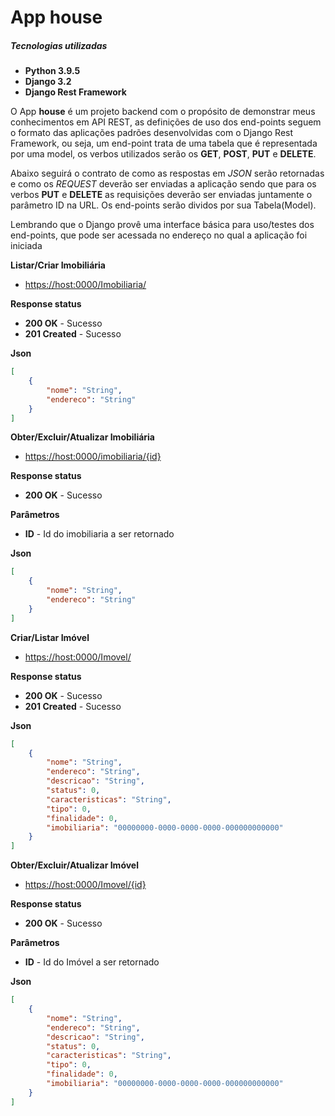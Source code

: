 <h1>App house</h1>

<h5>Tecnologias utilizadas</h5>

- **Python 3.9.5**
- **Django 3.2**
- **Django Rest Framework**

O App **house** é um projeto backend com o propósito de demonstrar meus conhecimentos em API REST, as definições de uso dos end-points seguem o formato das aplicações padrões desenvolvidas com o Django Rest Framework, ou seja, um end-point trata de uma tabela que é representada por uma model, os verbos utilizados serão os **GET**, **POST**, **PUT** e **DELETE**.

Abaixo seguirá o contrato de como as respostas em _JSON_ serão retornadas e como os _REQUEST_ deverão ser enviadas a aplicação sendo que para os verbos **PUT** e **DELETE** as requisições deverão ser enviadas juntamente o parâmetro ID na URL. Os end-points serão dividos por sua Tabela(Model).

Lembrando que o Django provê uma interface básica para uso/testes dos end-points, que pode ser acessada no endereço no qual a aplicação foi iniciada

**Listar/Criar Imobiliária**

- <https://host:0000/Imobiliaria/>

**Response status**

- **200 OK** - Sucesso
- **201 Created** - Sucesso

**Json**

```json
[
    {
        "nome": "String",
        "endereco": "String"
    }
]
````


**Obter/Excluir/Atualizar Imobiliária**
- <https://host:0000/imobiliaria/{id}>

**Response status**

- **200 OK** - Sucesso

**Parâmetros**

- **ID** -  Id do imobiliaria a ser retornado

**Json**

```json
[
    {
        "nome": "String",
        "endereco": "String"
    }
]
````

**Criar/Listar Imóvel**

- <https://host:0000/Imovel/>

**Response status**

- **200 OK** - Sucesso
- **201 Created** - Sucesso

**Json**

```json
[
    {
        "nome": "String",
        "endereco": "String",
        "descricao": "String",
        "status": 0,
        "caracteristicas": "String",
        "tipo": 0,
        "finalidade": 0,
        "imobiliaria": "00000000-0000-0000-0000-000000000000"
    }
]
````

**Obter/Excluir/Atualizar Imóvel**
- <https://host:0000/Imovel/{id}>

**Response status**

- **200 OK** - Sucesso

**Parâmetros**

- **ID** -  Id do Imóvel a ser retornado

**Json**

```json
[
    {
        "nome": "String",
        "endereco": "String",
        "descricao": "String",
        "status": 0,
        "caracteristicas": "String",
        "tipo": 0,
        "finalidade": 0,
        "imobiliaria": "00000000-0000-0000-0000-000000000000"
    }
]
````
